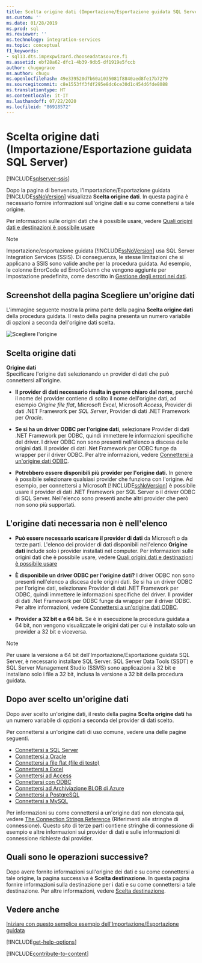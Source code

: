 ```yaml
---
title: Scelta origine dati (Importazione/Esportazione guidata SQL Server) | Microsoft Docs
ms.custom: ''
ms.date: 01/28/2019
ms.prod: sql
ms.reviewer: ''
ms.technology: integration-services
ms.topic: conceptual
f1_keywords:
- sql13.dts.impexpwizard.chooseadatasource.f1
ms.assetid: ebf28a62-dfc1-4b39-9db5-df1919e5fccb
author: chugugrace
ms.author: chugu
ms.openlocfilehash: 49e339520d7b60a1035081f8840aed8fe17b7279
ms.sourcegitcommit: c8e1553ff3fdf295e8dc6ce30d1c454d6fde8088
ms.translationtype: HT
ms.contentlocale: it-IT
ms.lasthandoff: 07/22/2020
ms.locfileid: "86918572"
---
```

# <a name="choose-a-data-source-sql-server-import-and-export-wizard"></a>Scelta origine dati (Importazione/Esportazione guidata SQL Server)

[!INCLUDE[sqlserver-ssis](../../includes/applies-to-version/sqlserver-ssis.md)]


  Dopo la pagina di benvenuto, l'Importazione/Esportazione guidata [!INCLUDE[ssNoVersion](../../includes/ssnoversion-md.md)] visualizza **Scelta origine dati**. In questa pagina è necessario fornire informazioni sull'origine dati e su come connettersi a tale origine.
  
Per informazioni sulle origini dati che è possibile usare, vedere [Quali origini dati e destinazioni è possibile usare](../../integration-services/import-export-data/import-and-export-data-with-the-sql-server-import-and-export-wizard.md#wizardSources)

> [!NOTE]
> Importazione/esportazione guidata [!INCLUDE[ssNoVersion](../../includes/ssnoversion-md.md)] usa SQL Server Integration Services (SSIS). Di conseguenza, le stesse limitazioni che si applicano a SSIS sono valide anche per la procedura guidata.  Ad esempio, le colonne ErrorCode ed ErrorColumn che vengono aggiunte per impostazione predefinita, come descritto in [Gestione degli errori nei dati](../../integration-services/data-flow/error-handling-in-data.md).

## <a name="screen-shot-of-the-choose-a-data-source-page"></a>Screenshot della pagina Scegliere un'origine dati 
L'immagine seguente mostra la prima parte della pagina **Scelta origine dati** della procedura guidata. Il resto della pagina presenta un numero variabile di opzioni a seconda dell'origine dati scelta.

![Scegliere l'origine](../../integration-services/import-export-data/media/choose-source.png)

## <a name="choose-a-data-source"></a>Scelta origine dati
 **Origine dati**  
Specificare l'origine dati selezionando un provider di dati che può connettersi all'origine.

-   **Il provider di dati necessario risulta in genere chiaro dal nome**, perché il nome del provider contiene di solito il nome dell'origine dati, ad esempio *Origine file flat*, Microsoft *Excel*, Microsoft *Access*, Provider di dati .NET Framework per *SQL Server*, Provider di dati .NET Framework per *Oracle*.

-   **Se si ha un driver ODBC per l'origine dati**, selezionare Provider di dati .NET Framework per ODBC, quindi immettere le informazioni specifiche del driver. I driver ODBC non sono presenti nell'elenco a discesa delle origini dati. Il provider di dati .Net Framework per ODBC funge da wrapper per il driver ODBC. Per altre informazioni, vedere [Connettersi a un'origine dati ODBC](../../integration-services/import-export-data/connect-to-an-odbc-data-source-sql-server-import-and-export-wizard.md).

-   **Potrebbero essere disponibili più provider per l'origine dati.** In genere è possibile selezionare qualsiasi provider che funziona con l'origine. Ad esempio, per connettersi a Microsoft [!INCLUDE[ssNoVersion](../../includes/ssnoversion-md.md)] è possibile usare il provider di dati .NET Framework per SQL Server o il driver ODBC di SQL Server. Nell'elenco sono presenti anche altri provider che però non sono più supportati. 

## <a name="my-data-source-isnt-in-the-list"></a>L'origine dati necessaria non è nell'elenco
-   **Può essere necessario scaricare il provider di dati** da Microsoft o da terze parti. L'elenco dei provider di dati disponibili nell'elenco **Origine dati** include solo i provider installati nel computer. Per informazioni sulle origini dati che è possibile usare, vedere [Quali origini dati e destinazioni è possibile usare](import-and-export-data-with-the-sql-server-import-and-export-wizard.md#wizardSources)

-   **È disponibile un driver ODBC per l'origine dati?** I driver ODBC non sono presenti nell'elenco a discesa delle origini dati. Se si ha un driver ODBC per l'origine dati, selezionare Provider di dati .NET Framework per ODBC, quindi immettere le informazioni specifiche del driver. Il provider di dati .Net Framework per ODBC funge da wrapper per il driver ODBC. Per altre informazioni, vedere [Connettersi a un'origine dati ODBC](../../integration-services/import-export-data/connect-to-an-odbc-data-source-sql-server-import-and-export-wizard.md).

-   **Provider a 32 bit e a 64 bit.** Se è in esecuzione la procedura guidata a 64 bit, non vengono visualizzate le origini dati per cui è installato solo un provider a 32 bit e viceversa.

> [!NOTE]
> Per usare la versione a 64 bit dell'Importazione/Esportazione guidata SQL Server, è necessario installare SQL Server. SQL Server Data Tools (SSDT) e SQL Server Management Studio (SSMS) sono applicazioni a 32 bit e installano solo i file a 32 bit, inclusa la versione a 32 bit della procedura guidata.

## <a name="after-you-choose-a-data-source"></a>Dopo aver scelto un'origine dati
Dopo aver scelto un'origine dati, il resto della pagina **Scelta origine dati** ha un numero variabile di opzioni a seconda del provider di dati scelto.

Per connettersi a un'origine dati di uso comune, vedere una delle pagine seguenti.
-   [Connettersi a SQL Server](../../integration-services/import-export-data/connect-to-a-sql-server-data-source-sql-server-import-and-export-wizard.md)
-   [Connettersi a Oracle](../../integration-services/import-export-data/connect-to-an-oracle-data-source-sql-server-import-and-export-wizard.md)
-   [Connettersi a file flat (file di testo)](../../integration-services/import-export-data/connect-to-a-flat-file-data-source-sql-server-import-and-export-wizard.md)
-   [Connettersi a Excel](../../integration-services/import-export-data/connect-to-an-excel-data-source-sql-server-import-and-export-wizard.md)
-   [Connettersi ad Access](../../integration-services/import-export-data/connect-to-an-access-data-source-sql-server-import-and-export-wizard.md)
-   [Connettersi con ODBC](../../integration-services/import-export-data/connect-to-an-odbc-data-source-sql-server-import-and-export-wizard.md)
-   [Connettersi ad Archiviazione BLOB di Azure](../../integration-services/import-export-data/connect-to-azure-blob-storage-sql-server-import-and-export-wizard.md)
-   [Connettersi a PostgreSQL](../../integration-services/import-export-data/connect-to-a-postgresql-data-source-sql-server-import-and-export-wizard.md)
-   [Connettersi a MySQL](../../integration-services/import-export-data/connect-to-a-mysql-data-source-sql-server-import-and-export-wizard.md)

Per informazioni su come connettersi a un'origine dati non elencata qui, vedere [The Connection Strings Reference](https://www.connectionstrings.com/) (Riferimenti alle stringhe di connessione). Questo sito di terze parti contiene stringhe di connessione di esempio e altre informazioni sui provider di dati e sulle informazioni di connessione richieste dai provider.

## <a name="whats-next"></a>Quali sono le operazioni successive?
 Dopo avere fornito informazioni sull'origine dei dati e su come connettersi a tale origine, la pagina successiva è **Scelta destinazione**. In questa pagina fornire informazioni sulla destinazione per i dati e su come connettersi a tale destinazione. Per altre informazioni, vedere [Scelta destinazione](../../integration-services/import-export-data/choose-a-destination-sql-server-import-and-export-wizard.md).

## <a name="see-also"></a>Vedere anche
[Iniziare con questo semplice esempio dell'Importazione/Esportazione guidata](../../integration-services/import-export-data/get-started-with-this-simple-example-of-the-import-and-export-wizard.md)

[!INCLUDE[get-help-options](../../includes/paragraph-content/get-help-options.md)]

[!INCLUDE[contribute-to-content](../../includes/paragraph-content/contribute-to-content.md)]
